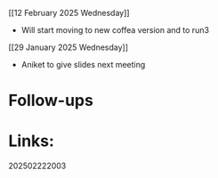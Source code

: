 
[[12 February 2025 Wednesday]]
- Will start moving to new coffea version and to run3

[[29 January 2025 Wednesday]]
- Aniket to give slides next meeting

# Follow-ups


# Links: 



202502222003
